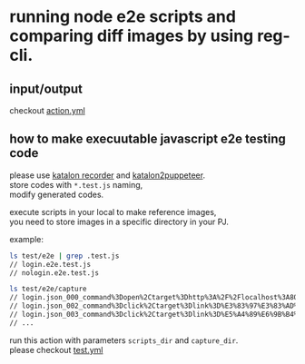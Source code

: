 # running node e2e scripts and comparing diff images by using reg-cli.

## input/output
checkout [action.yml](./action.yml)

## how to make execuutable javascript e2e testing code

please use [katalon recorder](https://chrome.google.com/webstore/detail/katalon-recorder-selenium/ljdobmomdgdljniojadhoplhkpialdid) and [katalon2puppeteer](https://www.npmjs.com/package/katalon2puppeteer).  
store codes with `*.test.js` naming,  
modify generated codes.

execute scripts in your local to make reference images,  
you need to store images in a specific directory in your PJ.

example:

```sh
ls test/e2e | grep .test.js
// login.e2e.test.js
// nologin.e2e.test.js

ls test/e2e/capture
// login.json_000_command%3Dopen%2Ctarget%3Dhttp%3A%2F%2Flocalhost%3A8080%2Fmypage%2Fmail%2F%2Cvalue%3D.png
// login.json_002_command%3Dclick%2Ctarget%3Dlink%3D%E3%83%97%E3%83%AD%E3%83%95%E3%82%A3%E3%83%BC%E3%83%AB%2Cvalue%3D.png
// login.json_003_command%3Dclick%2Ctarget%3Dlink%3D%E5%A4%89%E6%9B%B4%E3%81%99%E3%82%8B%2Cvalue%3D.png
// ...
```

run this action with parameters `scripts_dir` and `capture_dir`.  
please checkout [test.yml](./.github/workflows/test.yml)
